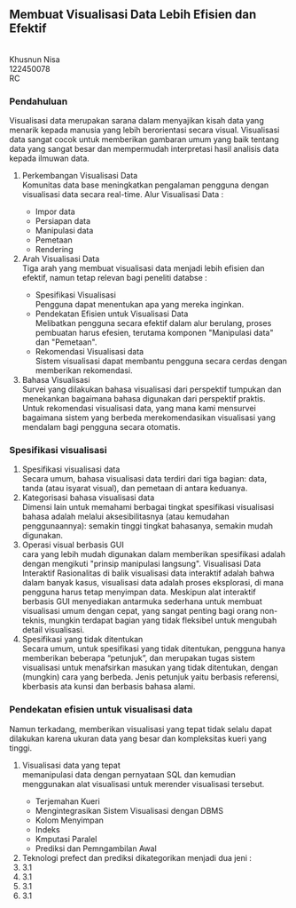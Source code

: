 ## Membuat Visualisasi Data Lebih Efisien dan Efektif 
<br>Khusnun Nisa<br>
122450078<br>
RC<br>

### Pendahuluan
Visualisasi data merupakan sarana dalam menyajikan kisah data yang menarik kepada manusia yang lebih berorientasi secara visual. Visualisasi data sangat cocok untuk memberikan gambaran umum yang baik tentang data yang sangat besar dan mempermudah interpretasi hasil analisis data kepada ilmuwan data.

<ol>
    <li>Perkembangan Visualisasi Data</li>
  Komunitas data base meningkatkan pengalaman pengguna dengan visualisasi data secara real-time. Alur Visualisasi Data :
    <ul>
        <li>Impor data</li>
        <li>Persiapan data</li>
        <li>Manipulasi data</li>
        <li>Pemetaan</li>
        <li>Rendering</li>
    </ul>
  <li>Arah Visualisasi Data</li> 
    Tiga arah yang membuat visualisasi data menjadi lebih efisien dan efektif, namun tetap relevan bagi peneliti databse : 
    <ul>
        <li>Spesifikasi Visualisasi</li> Pengguna dapat menentukan apa yang mereka inginkan.
        <li>Pendekatan Efisien untuk Visualisasi Data</li> Melibatkan pengguna secara efektif dalam alur berulang, proses pembuatan harus efesien, terutama komponen "Manipulasi data" dan "Pemetaan".
        <li>Rekomendasi Visualisasi data</li> Sistem visualisasi dapat membantu pengguna secara cerdas dengan memberikan rekomendasi.
    </ul>  
  <li>Bahasa Visualisasi</li> 
    Survei yang dilakukan bahasa visualisasi dari perspektif tumpukan dan menekankan bagaimana bahasa digunakan dari perspektif praktis. Untuk rekomendasi visualisasi data, yang mana kami mensurvei bagaimana sistem yang berbeda merekomendasikan visualisasi yang mendalam bagi pengguna secara otomatis.
</ol>

### Spesifikasi visualisasi
<ol>
  <li>Spesifikasi visualisasi data</li> 
    Secara umum, bahasa visualisasi data terdiri dari tiga bagian: data, tanda (atau isyarat visual), dan pemetaan di antara keduanya.
  <li>Kategorisasi bahasa visualisasi data</li> 
    Dimensi lain untuk
memahami berbagai tingkat spesifikasi visualisasi bahasa adalah melalui
aksesibilitasnya (atau kemudahan penggunaannya): semakin tinggi tingkat
bahasanya, semakin mudah digunakan.
  <li>Operasi visual berbasis GUI</li> 
    cara yang lebih mudah digunakan dalam memberikan spesifikasi adalah dengan mengikuti "prinsip manipulasi langsung". Visualisasi Data Interaktif Rasionalitas di balik visualisasi data interaktif adalah
bahwa dalam banyak kasus, visualisasi data adalah proses eksplorasi, di mana
pengguna harus tetap menyimpan data. Meskipun alat interaktif berbasis GUI menyediakan antarmuka sederhana untuk membuat visualisasi umum dengan cepat, yang sangat penting bagi orang non-teknis, mungkin terdapat bagian yang tidak fleksibel untuk mengubah detail visualisasi.
  <li>Spesifikasi yang tidak ditentukan</li> 
    Secara umum, untuk spesifikasi yang tidak ditentukan, pengguna hanya memberikan beberapa “petunjuk”, dan merupakan tugas sistem visualisasi untuk menafsirkan masukan yang tidak ditentukan, dengan (mungkin) cara yang berbeda. Jenis petunjuk yaitu berbasis referensi, kberbasis ata kunsi dan berbasis bahasa alami.
</ol>

### Pendekatan efisien untuk visualisasi data
Namun terkadang, memberikan visualisasi yang tepat tidak selalu dapat dilakukan karena ukuran data yang besar dan kompleksitas kueri yang tinggi.
<ol>
    <li>Visualisasi data yang tepat</li>
    memanipulasi data dengan pernyataan SQL dan kemudian menggunakan alat visualisasi untuk merender visualisasi tersebut.
    <ul> 
        <li>Terjemahan Kueri</li>
        <li>Mengintegrasikan Sistem Visualisasi dengan DBMS</li>
        <li>Kolom Menyimpan</li>
        <li>Indeks</li>
        <li>Kmputasi Paralel</li>
        <li>Prediksi dan Pemngambilan Awal</li>
    </ul>
    <li>Teknologi prefect dan prediksi dikategorikan menjadi dua jeni :</li>
    <li>3.1</li>
    <li>3.1</li>
    <li>3.1</li>
    <li>3.1</li>
</ol>
